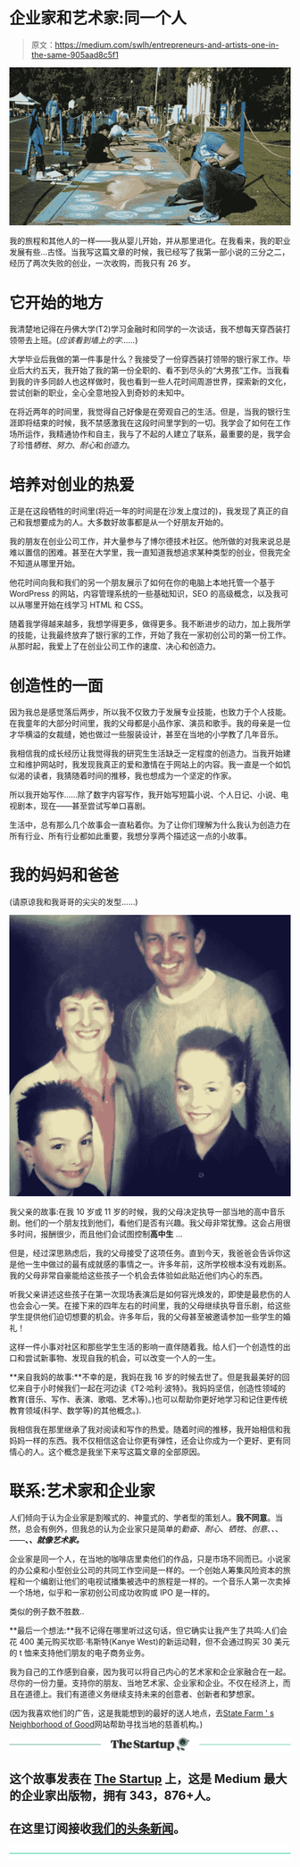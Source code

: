 # 企业家和艺术家:同一个人

> 原文：<https://medium.com/swlh/entrepreneurs-and-artists-one-in-the-same-905aad8c5f1>

![](img/564a750c83e030b19784e358219f171c.png)

我的旅程和其他人的一样——我从婴儿开始，并从那里进化。在我看来，我的职业发展有些…古怪。当我写这篇文章的时候，我已经写了我第一部小说的三分之二，经历了两次失败的创业，一次收购，而我只有 26 岁。

# 它开始的地方

我清楚地记得在丹佛大学(T2)学习金融时和同学的一次谈话，我不想每天穿西装打领带去上班。(*应该看到墙上的字……*)

大学毕业后我做的第一件事是什么？我接受了一份穿西装打领带的银行家工作。毕业后大约五天，我开始了我的第一份全职的、看不到尽头的“大男孩”工作。当我看到我的许多同龄人也这样做时，我也看到一些人花时间周游世界，探索新的文化，尝试创新的职业，全心全意地投入到奇妙的未知中。

在将近两年的时间里，我觉得自己好像是在旁观自己的生活。但是，当我的银行生涯即将结束的时候，我不禁感激我在这段时间里学到的一切。我学会了如何在工作场所运作，我精通协作和自主，我与了不起的人建立了联系，最重要的是，我学会了珍惜*牺牲*、*努力*、*耐心*和*创造力*。

# 培养对创业的热爱

正是在这段牺牲的时间里(将近一年的时间是在沙发上度过的)，我发现了真正的自己和我想要成为的人。大多数好故事都是从一个好朋友开始的。

我的朋友在创业公司工作，并大量参与了博尔德技术社区。他所做的对我来说总是难以置信的困难。甚至在大学里，我一直知道我想追求某种类型的创业，但我完全不知道从哪里开始。

他花时间向我和我们的另一个朋友展示了如何在你的电脑上本地托管一个基于 WordPress 的网站，内容管理系统的一些基础知识，SEO 的高级概念，以及我可以从哪里开始在线学习 HTML 和 CSS。

随着我学得越来越多，我想学得更多，做得更多。我不断进步的动力，加上我所学的技能，让我最终放弃了银行家的工作，开始了我在一家初创公司的第一份工作。从那时起，我爱上了在创业公司工作的速度、决心和创造力。

# 创造性的一面

因为我总是感觉落后两步，所以我不仅致力于发展专业技能，也致力于个人技能。在我童年的大部分时间里，我的父母都是小品作家、演员和歌手。我的母亲是一位才华横溢的女裁缝，她也做过一些服装设计，甚至在当地的小学教了几年音乐。

我相信我的成长经历让我觉得我的研究生生活缺乏一定程度的创造力。当我开始建立和维护网站时，我发现我真正的爱和激情在于网站上的内容。我一直是一个如饥似渴的读者，我猜随着时间的推移，我也想成为一个坚定的作家。

所以我开始写作……除了数字内容写作，我开始写短篇小说、个人日记、小说、电视剧本，现在——甚至尝试写单口喜剧。

生活中，总有那么几个故事会一直粘着你。为了让你们理解为什么我认为创造力在所有行业、所有行业都如此重要，我想分享两个描述这一点的小故事。

# 我的妈妈和爸爸

(请原谅我和我哥哥的尖尖的发型……)

![](img/c3157867de7787271b8fafc644b03f22.png)

我父亲的故事:在我 10 岁或 11 岁的时候，我的父母决定执导一部当地的高中音乐剧。他们的一个朋友找到他们，看他们是否有兴趣。我父母非常犹豫。这会占用很多时间，报酬很少，而且他们会试图控制**高中生** …

但是，经过深思熟虑后，我的父母接受了这项任务。直到今天，我爸爸会告诉你这是他一生中做过的最有成就感的事情之一。许多年前，这所学校根本没有戏剧系。我的父母非常自豪能给这些孩子一个机会去体验如此贴近他们内心的东西。

听我父亲讲述这些孩子在第一次现场表演后是如何容光焕发的，即使是最悲伤的人也会会心一笑。在接下来的四年左右的时间里，我的父母继续执导音乐剧，给这些学生提供他们迫切想要的机会。许多年后，我的父母甚至被邀请参加一些学生的婚礼！

这样一件小事对社区和那些学生生活的影响一直伴随着我。给人们一个创造性的出口和尝试新事物、发现自我的机会，可以改变一个人的一生。

**来自我妈的故事:**不幸的是，我妈在我 16 岁的时候去世了。但是我最美好的回忆来自于小时候我们一起在河边读《T2·哈利·波特》。我妈妈坚信，创造性领域的教育(音乐、写作、表演、歌唱、艺术等)。)也可以帮助你更好地学习和记住更传统教育领域(科学、数学等)的其他概念。).

我相信我在那里继承了我对阅读和写作的热爱。随着时间的推移，我开始相信和我妈妈一样的东西。我不仅相信这会让你更有弹性，还会让你成为一个更好、更有同情心的人。这个概念是我坐下来写这篇文章的全部原因。

# 联系:艺术家和企业家

人们倾向于认为企业家是割喉式的、神童式的、学者型的策划人。**我不同意**。当然，总会有例外，但我总的认为企业家只是简单的*勤奋*、*耐心*、*牺牲*、*创意*、*、*、——**、*、*就像艺术家*。***

企业家是同一个人，在当地的咖啡店里卖他们的作品，只是市场不同而已。小说家的办公桌和小型创业公司的共同工作空间是一样的。一个创始人筹集风险资本的旅程和一个编剧让他们的电视试播集被选中的旅程是一样的。一个音乐人第一次卖掉一个场地，似乎和一家初创公司成功收购或 IPO 是一样的。

类似的例子数不胜数..

**最后一个想法:**我不记得在哪里听过这句话，但它确实让我产生了共鸣:人们会花 400 美元购买坎耶·韦斯特(Kanye West)的新运动鞋，但不会通过购买 30 美元的 t 恤来支持他们朋友的电子商务业务。

我为自己的工作感到自豪，因为我可以将自己内心的艺术家和企业家融合在一起。尽你的一份力量。支持你的朋友、当地艺术家、企业家和企业。不仅在经济上，而且在道德上。我们有道德义务继续支持未来的创意者、创新者和梦想家。

(因为我喜欢他们的广告，这是我能想到的最好的送人地点，去[State Farm ' s Neighborhood of Good](https://neighborhoodofgood.statefarm.com/)网站帮助寻找当地的慈善机构。)

[![](img/308a8d84fb9b2fab43d66c117fcc4bb4.png)](https://medium.com/swlh)

## 这个故事发表在 [The Startup](https://medium.com/swlh) 上，这是 Medium 最大的企业家出版物，拥有 343，876+人。

## 在这里订阅接收[我们的头条新闻](http://growthsupply.com/the-startup-newsletter/)。

[![](img/b0164736ea17a63403e660de5dedf91a.png)](https://medium.com/swlh)